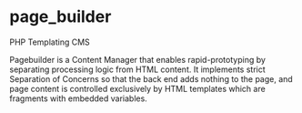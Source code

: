 # page_builder
PHP Templating CMS

Pagebuilder is a Content Manager that enables rapid-prototyping by separating processing logic from HTML content.  It implements strict Separation of Concerns so that the back end adds nothing to the page, and page content is controlled exclusively by HTML templates which are fragments with embedded variables.

 
